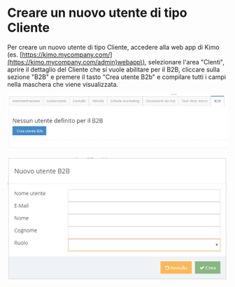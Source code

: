 # Creare un nuovo utente di tipo Cliente

Per creare un nuovo utente di tipo Cliente, accedere alla web app di Kimo \(es. [https://kimo.mycompany.com/](https://kimo.mycompany.com/admin)webapp\), selezionare l'area "Clenti", aprire il dettaglio del Cliente che si vuole abilitare per il B2B, cliccare sulla sezione "B2B" e premere il tasto "Crea utente B2b" e compilare tutti i campi nella maschera che viene visualizzata.

![](../../.gitbook/assets/utente-b2b-tab.PNG)

![](../../.gitbook/assets/nuovo-utente-b2b.PNG)

